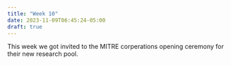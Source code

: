 ```yaml
---
title: "Week 10"
date: 2023-11-09T06:45:24-05:00
draft: true
---
```


This week we got invited to the MITRE corperations opening ceremony for their new research pool. 